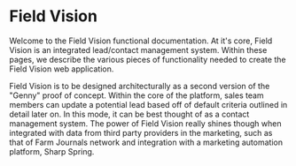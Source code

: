 # Field Vision

Welcome to the Field Vision functional documentation. At it's core, Field Vision is an integrated lead/contact management system. Within these pages, we describe the various pieces of functionality needed to create the Field Vision web application. 

Field Vision is to be designed architecturally as a second version of the "Genny" proof of concept. Within the core of the platform, sales team members can update a potential lead based off of default criteria outlined in detail later on. In this mode, it can be best thought of as a contact management system. The power of Field Vision really shines though when integrated with data from third party providers in the marketing, such as that of Farm Journals network and integration with a marketing automation platform, Sharp Spring.
